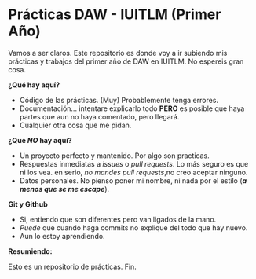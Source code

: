 # Prácticas DAW - IUITLM (Primer Año)

Vamos a ser claros. Este repositorio es donde voy a ir subiendo mis prácticas y trabajos del primer año de DAW en IUITLM. No espereis gran cosa.

**¿Qué hay aquí?**

*   Código de las prácticas. (Muy) Probablemente tenga errores.
*   Documentación... intentare explicarlo todo **PERO** es posible que haya partes que aun no haya comentado, pero llegará.
*   Cualquier otra cosa que me pidan.

**¿Qué *NO* hay aquí?**

*   Un proyecto perfecto y mantenido. Por algo son practicas.
*   Respuestas inmediatas a *issues* o *pull requests*. Lo más seguro es que ni los vea. en serio, *no mandes pull requests*,no creo aceptar ninguno.
*   Datos personales. No pienso poner mi nombre, ni nada por el estilo (***a menos que se me escape***).

**Git y Github**
* Si, entiendo que son diferentes pero van ligados de la mano.
* *Puede* que cuando haga commits no explique del todo que hay nuevo.
* Aun lo estoy aprendiendo.
  
**Resumiendo:**

Esto es un repositorio de prácticas. Fin.
